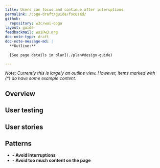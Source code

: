 ```yaml
---
title: Users can focus and continue after interuptions
permalink: /coga-draft/guide/focused/
github:
  repository: w3c/wai-coga
layout: guide
feedbackmail: wai@w3.org
doc-note-type: draft
doc-note-message-md: |
  **Outline:**
      
  [See page details in plan](./plan#design-guide)

---
```

*Note: Currently this is largely an outline view. However, Items marked with (\*) do have some example content.*

## Overview

## User testing

## User stories

## Patterns

- **[]() - Avoid interruptions**
- **[]() - Avoid too much content on the page**
